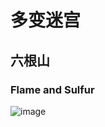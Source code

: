 # 多变迷宫
## 六根山
### Flame and Sulfur
![image](https://github.com/MnFeN/FFXIV_Trigger/assets/85232361/c412b259-2a77-42ed-a7d7-7386fb98bb7d)
